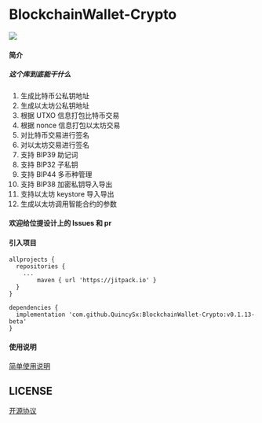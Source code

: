 # BlockchainWallet-Crypto
[![](https://jitpack.io/v/QuincySx/BlockchainWallet-Crypto.svg)](https://jitpack.io/#QuincySx/BlockchainWallet-Crypto)

#### 简介
##### 这个库到底能干什么
1. 生成比特币公私钥地址
2. 生成以太坊公私钥地址
3. 根据 UTXO 信息打包比特币交易
4. 根据 nonce 信息打包以太坊交易
5. 对比特币交易进行签名
6. 对以太坊交易进行签名
7. 支持 BIP39 助记词
8. 支持 BIP32 子私钥
9. 支持 BIP44 多币种管理
10. 支持 BIP38 加密私钥导入导出
11. 支持以太坊 keystore 导入导出
12. 生成以太坊调用智能合约的参数

#### 欢迎给位提设计上的 lssues 和 pr

#### 引入项目
```
allprojects {
  repositories {
    ...
		maven { url 'https://jitpack.io' }
  }
}
  
dependencies {
  implementation 'com.github.QuincySx:BlockchainWallet-Crypto:v0.1.13-beta'
}
```

#### 使用说明
[简单使用说明](https://github.com/QuincySx/BlockchainWallet-Crypto/wiki)

## LICENSE
[开源协议](LICENSE)
